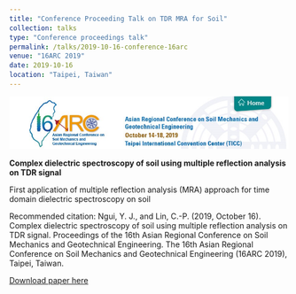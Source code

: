 ```yaml
---
title: "Conference Proceeding Talk on TDR MRA for Soil"
collection: talks
type: "Conference proceedings talk"
permalink: /talks/2019-10-16-conference-16arc
venue: "16ARC 2019"
date: 2019-10-16
location: "Taipei, Taiwan"
---
```


<img src="/files/talks_conference/20191016-16arc.jpg">

**Complex dielectric spectroscopy of soil using multiple reflection analysis on TDR signal**

First application of multiple reflection analysis (MRA) approach for time domain dielectric spectroscopy on soil

Recommended citation: Ngui, Y. J., and Lin, C.-P. (2019, October 16). Complex dielectric spectroscopy of soil using multiple reflection analysis on TDR signal. Proceedings of the 16th Asian Regional Conference on Soil Mechanics and Geotechnical Engineering. The 16th Asian Regional Conference on Soil Mechanics and Geotechnical Engineering (16ARC 2019), Taipei, Taiwan.

<a href='https://flyercarol.github.io/files/talks_conference/Ngui and Lin - 2019 - Complex dielectric spectroscopy of soil using mult.pdf'>Download paper here</a>
